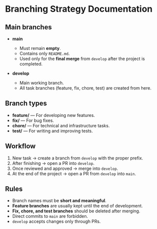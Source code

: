 # Branching Strategy Documentation

## Main branches

- **main**
  - Must remain **empty**.
  - Contains only `README.md`.
  - Used only for the **final merge** from `develop` after the project is completed.

- **develop**
  - Main working branch.
  - All task branches (feature, fix, chore, test) are created from here.

## Branch types

- **feature/** — For developing new features.
- **fix/** — For bug fixes.
- **chore/** — For technical and infrastructure tasks.
- **test/** — For writing and improving tests.

## Workflow

1. New task → create a branch from `develop` with the proper prefix.
2. After finishing → open a PR into `develop`.
3. Once reviewed and approved → merge into `develop`.
4. At the end of the project → open a PR from `develop` into `main`.

## Rules

- Branch names must be **short and meaningful**.
- **Feature branches** are usually kept until the end of development.
- **Fix, chore, and test branches** should be deleted after merging.
- Direct commits to `main` are forbidden.
- `develop` accepts changes only through PRs.
